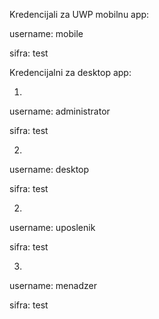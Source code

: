 Kredencijali za UWP mobilnu app:

username: mobile

sifra: test

Kredencijalni za desktop app:

 1.
 username: administrator
 
 sifra: test
 
 2.
  username: desktop
  
 sifra: test

 2.
  username: uposlenik
  
 sifra: test
 
 3.
 username: menadzer
 
 sifra: test
